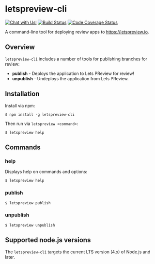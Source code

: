 # letspreview-cli

[![Chat with Us!](https://badges.gitter.im/salte-io/letspreview-cli.svg)](https://gitter.im/salte-io/letspreview-cli?utm_source=badge&utm_medium=badge&utm_campaign=pr-badge)
[![Build Status](https://travis-ci.org/salte-io/letspreview-cli.svg?branch=master)](https://travis-ci.org/salte-io/letspreview-cli)
[![Code Coverage Status](https://img.shields.io/coveralls/salte-io/letspreview-cli/master.svg)](https://coveralls.io/github/salte-io/letspreview-cli)

A command-line tool for deploying review apps to https://letspreview.io.

## Overview

`letspreview-cli` includes a number of tools for publishing branches for review:

  * __publish__ - Deploys the application to Lets PReview for review!
  * __unpublish__	- Undeploys the application from Lets PReview.

## Installation

Install via npm:

    $ npm install -g letspreview-cli

Then run via `letspreview <command>`:

    $ letspreview help

## Commands

### help

Displays help on commands and options:

    $ letspreview help

### publish

    $ letspreview publish

### unpublish

    $ letspreview unpublish

## Supported node.js versions

The `letspreview-cli` targets the current LTS version (4.x) of Node.js and later.